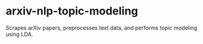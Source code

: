 # arxiv-nlp-topic-modeling
Scrapes arXiv papers, preprocesses text data, and performs topic modeling using LDA.
